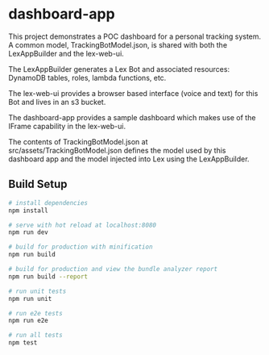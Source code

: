 # dashboard-app

This project demonstrates a POC dashboard for a personal tracking system. A common model, TrackingBotModel.json, is
shared with both the LexAppBuilder and the lex-web-ui.

The LexAppBuilder generates a Lex Bot and associated resources: DynamoDB tables, roles, lambda functions, etc.

The lex-web-ui provides a browser based interface (voice and text) for this Bot and lives in an s3 bucket.

The dashboard-app provides a sample dashboard which makes use of the IFrame capability in the lex-web-ui.

The contents of TrackingBotModel.json at src/assets/TrackingBotModel.json defines the model used by this
dashboard app and the model injected into Lex using the LexAppBuilder.

## Build Setup

``` bash
# install dependencies
npm install

# serve with hot reload at localhost:8080
npm run dev

# build for production with minification
npm run build

# build for production and view the bundle analyzer report
npm run build --report

# run unit tests
npm run unit

# run e2e tests
npm run e2e

# run all tests
npm test
```
